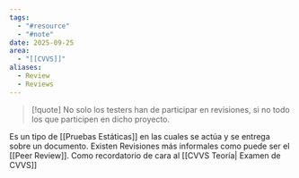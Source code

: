 ```yaml
---
tags:
  - "#resource"
  - "#note"
date: 2025-09-25
area:
  - "[[CVVS]]"
aliases:
  - Review
  - Reviews
---
```

> [!quote]
> No solo los testers han de participar en revisiones, si no todo los que participen en dicho proyecto.

Es un tipo de [[Pruebas Estáticas]] en las cuales se actúa y se entrega sobre un documento. Existen Revisiones más informales como puede ser el [[Peer Review]]. Como recordatorio de cara al [[CVVS Teoría| Examen de CVVS]] 

